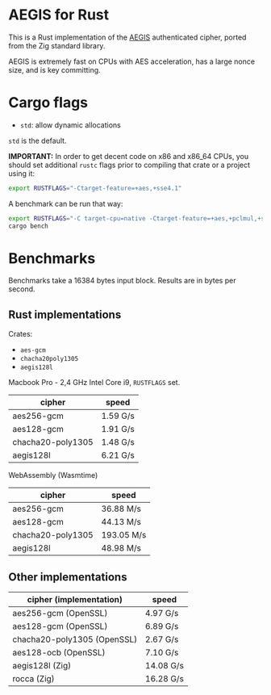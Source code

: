 # AEGIS for Rust

This is a Rust implementation of the
[AEGIS](https://datatracker.ietf.org/doc/draft-irtf-cfrg-aegis-aead/)
authenticated cipher, ported from the Zig standard library.

AEGIS is extremely fast on CPUs with AES acceleration, has a large nonce size,
and is key committing.

# Cargo flags

- `std`: allow dynamic allocations

`std` is the default.

**IMPORTANT:** In order to get decent code on x86 and x86_64 CPUs, you should set
additional `rustc` flags prior to compiling that crate or a project using it:

```sh
export RUSTFLAGS="-Ctarget-feature=+aes,+sse4.1"
```

A benchmark can be run that way:

```sh
export RUSTFLAGS="-C target-cpu=native -Ctarget-feature=+aes,+pclmul,+sse4.1"
cargo bench
```

# Benchmarks

Benchmarks take a 16384 bytes input block. Results are in bytes per second.

## Rust implementations

Crates:

- `aes-gcm`
- `chacha20poly1305`
- `aegis128l`

Macbook Pro - 2,4 GHz Intel Core i9, `RUSTFLAGS` set.

| cipher            | speed    |
| ----------------- | -------- |
| aes256-gcm        | 1.59 G/s |
| aes128-gcm        | 1.91 G/s |
| chacha20-poly1305 | 1.48 G/s |
| aegis128l         | 6.21 G/s |

WebAssembly (Wasmtime)

| cipher            | speed      |
| ----------------- | ---------- |
| aes256-gcm        | 36.88 M/s  |
| aes128-gcm        | 44.13 M/s  |
| chacha20-poly1305 | 193.05 M/s |
| aegis128l         | 48.98 M/s  |

## Other implementations

| cipher (implementation)     | speed     |
| --------------------------- | --------- |
| aes256-gcm (OpenSSL)        | 4.97 G/s  |
| aes128-gcm (OpenSSL)        | 6.89 G/s  |
| chacha20-poly1305 (OpenSSL) | 2.67 G/s  |
| aes128-ocb (OpenSSL)        | 7.10 G/s  |
| aegis128l (Zig)             | 14.08 G/s |
| rocca (Zig)                 | 16.28 G/s |
